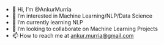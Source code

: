 - 👋 Hi, I’m @AnkurMurria
- 👀 I’m interested in Machine Learning/NLP/Data Science
- 🌱 I’m currently learning NLP
- 💞️ I’m looking to collaborate on Machine Learning Projects
- 📫 How to reach me at ankur.murria@gmail.com

<!---
AnkurMurria/AnkurMurria is a ✨ special ✨ repository because its `README.md` (this file) appears on your GitHub profile.
You can click the Preview link to take a look at your changes.
--->
